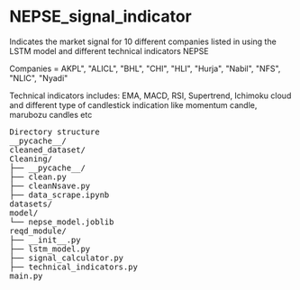 # NEPSE_signal_indicator
Indicates the market signal for 10 different companies listed in using the LSTM model and different technical indicators NEPSE

Companies = AKPL", "ALICL", "BHL", "CHl", "HLI", "Hurja", "Nabil", "NFS", "NLIC", "Nyadi"

Technical indicators includes: EMA, MACD, RSI, Supertrend, Ichimoku cloud and different type of candlestick indication like momentum candle, marubozu candles etc

<pre>
Directory structure
__pycache__/
cleaned_dataset/
Cleaning/
├── __pycache__/
├── clean.py
├── cleanNsave.py
├── data_scrape.ipynb
datasets/
model/
└── nepse_model.joblib
reqd_module/
├── __init__.py
├── lstm_model.py
├── signal_calculator.py
├── technical_indicators.py
main.py
</pre>
